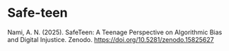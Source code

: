 # Safe-teen
Nami, A. N. (2025). SafeTeen: A Teenage Perspective on Algorithmic Bias and Digital Injustice. Zenodo. https://doi.org/10.5281/zenodo.15825627
